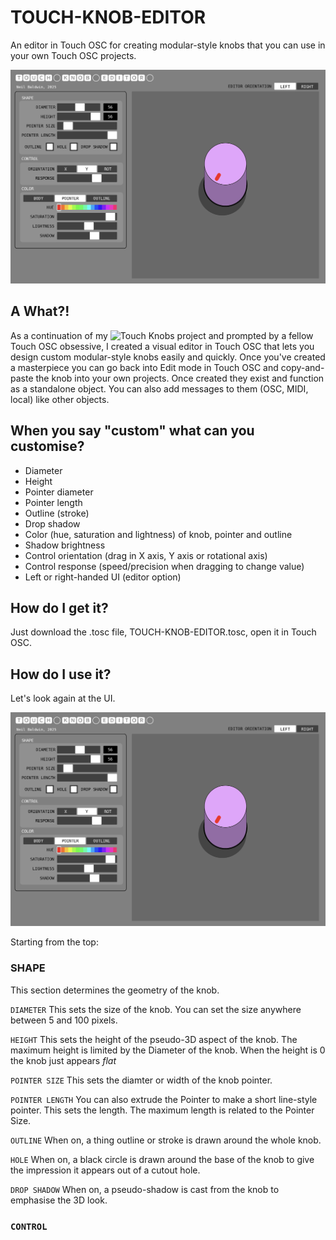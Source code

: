 # TOUCH-KNOB-EDITOR
An editor in Touch OSC for creating modular-style knobs that you can use in your own Touch OSC projects.

![Touch-Knob-Editor-UI](img/Touch-Knob-Editor.png)

## A What?!

As a continuation of my ![Touch Knobs](https://github.com/neilbaldwin/TOUCH-KNOBS) project and prompted by a fellow Touch OSC obsessive, I created a visual editor in Touch OSC that lets you design custom modular-style knobs easily and quickly. Once you've created a masterpiece you can go back into Edit mode in Touch OSC and copy-and-paste the knob into your own projects. Once created they exist and function as a standalone object. You can also add messages to them (OSC, MIDI, local) like other objects.

## When you say "custom" what can you customise?

* Diameter
* Height
* Pointer diameter
* Pointer length
* Outline (stroke)
* Drop shadow
* Color (hue, saturation and lightness) of knob, pointer and outline
* Shadow brightness
* Control orientation (drag in X axis, Y axis or rotational axis)
* Control response (speed/precision when dragging to change value)
* Left or right-handed UI (editor option)

## How do I get it?

Just download the .tosc file, TOUCH-KNOB-EDITOR.tosc, open it in Touch OSC.

## How do I use it?

Let's look again at the UI.

![Touch-Knob-Editor-UI](img/Touch-Knob-Editor.png)

Starting from the top:

### SHAPE
This section determines the geometry of the knob.

`DIAMETER`
This sets the size of the knob. You can set the size anywhere between 5 and 100 pixels.

`HEIGHT`
This sets the height of the pseudo-3D aspect of the knob. The maximum height is limited by the Diameter of the knob. When the height is 0 the knob just appears *flat*

`POINTER SIZE`
This sets the diamter or width of the knob pointer.

`POINTER LENGTH`
You can also extrude the Pointer to make a short line-style pointer. This sets the length. The maximum length is related to the Pointer Size.

`OUTLINE`
When on, a thing outline or stroke is drawn around the whole knob.

`HOLE`
When on, a black circle is drawn around the base of the knob to give the impression it appears out of a cutout hole.

`DROP SHADOW`
When on, a pseudo-shadow is cast from the knob to emphasise the 3D look.

### `CONTROL`
